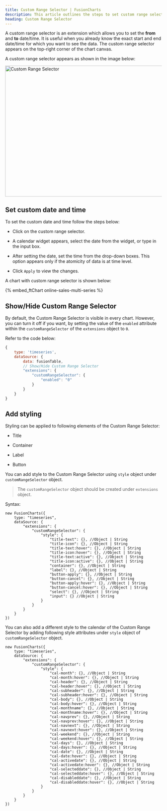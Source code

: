 ```yaml
---
title: Custom Range Selector | FusionCharts
description: This article outlines the steps to set custom range selector.
heading: Custom Range Selector
---
```


A custom range selector is an extension which allows you to set the **from** and **to** date/time. It is useful when you already know the exact start and end date/time for which you want to see the data. The custom range selector appears on the top-right corner of the chart canvas.

A custom range selector appears as shown in the image below:

<img src="{% site.BASE_URL %}/images/fusiontime-component-custom-range-selector.png" alt="Custom Range Selector" width="700" height="420">

## Set custom date and time

To set the custom date and time follow the steps below:

- Click on the custom range selector.

- A calendar widget appears, select the date from the widget, or type in the input box.

- After setting the date, set the time from the drop-down boxes. This option appears only if the atomicity of data is at time level.

- Click `Apply` to view the changes.

A chart with custom range selector is shown below:

{% embed_ftChart online-sales-multi-series %}

## Show/Hide Custom Range Selector

By default, the Custom Range Selector is visible in every chart. However, you can turn it off if you want, by setting the value of the `enabled` attribute within the `customRangeSelector` of the `extensions` object to `0`.

Refer to the code below:

```javascript
{
    type: 'timeseries',
    dataSource: {
        data: fusionTable,
        // Show/Hide Custom Range Selector
        "extensions": {
			"customRangeSelector": {
				"enabled": "0"
			}
		}
    }
}
```
## Add styling

Styling can be applied to following elements of the Custom Range Selector:

* Title

* Container

* Label

* Button

You can add style to the Custom Range Selector using `style` object under `customRangeSelector` object.

> The `customRangeSelector` object should be created under `extensions` object.

Syntax:

```
new FusionCharts({
    type: "timeseries",
    dataSource: {
        "extensions": {
            "customRangeSelector": {
                "style": {
                    "title-text": {}, //Object | String
                    "title-icon": {}, //Object | String
                    "title-text:hover": {}, //Object | String
                    "title-icon:hover": {}, //Object | String
                    "title-text:active": {}, //Object | String
                    "title-icon:active": {}, //Object | String
                    "container": {}, //Object | String
                    "label": {}, //Object | String
                    "button-apply": {}, //Object | String
                    "button-cancel": {}, //Object | String
                    "button-apply:hover": {}, //Object | String
                    "button-cancel:hover": {}, //Object | String
                    "select": {}, //Object | String
                    "input": {} //Object | String 
                }
            }
        }
    }
})

```
You can also add a different style to the calendar of the Custom Range Selector by adding following style attributes under `style` object of `customRangeSelector` object.

```
new FusionCharts({
    type: "timeseries",
    dataSource: {
        "extensions": {
            "customRangeSelector": {
                "style": {
                    "cal-month": {}, //Object | String
                    "cal-month:hover": {}, //Object | String
                    "cal-header": {}, //Object | String
                    "cal-header:hover": {}, //Object | String
                    "cal-subheader": {}, //Object | String
                    "cal-subheader:hover": {}, //Object | String
                    "cal-body": {}, //Object | String
                    "cal-body:hover": {}, //Object | String
                    "cal-monthname": {}, //Object | String
                    "cal-monthname:hover": {}, //Object | String
                    "cal-navprev": {}, //Object | String
                    "cal-navprev:hover": {}, //Object | String
                    "cal-navnext": {}, //Object | String
                    "cal-navnext:hover": {}, //Object | String
                    "cal-weekend": {}, //Object | String
                    "cal-weekend:hover": {}, //Object | String
                    "cal-days": {}, //Object | String
                    "cal-days:hover": {}, //Object | String
                    "cal-date": {}, //Object | String
                    "cal-date:hover": {}, //Object | String
                    "cal-activedate": {}, //Object | String
                    "cal-activedate:hover": {}, //Object | String
                    "cal-selecteddate": {}, //Object | String
                    "cal-selecteddate:hover": {}, //Object | String
                    "cal-disableddate": {}, //Object | String
                    "cal-disableddate:hover": {}, //Object | String
                }
            }
        }
    }
})

```